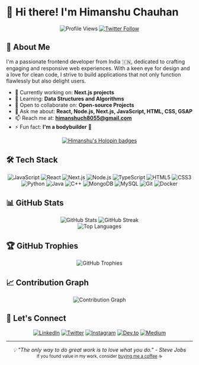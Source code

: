 # 👋 Hi there! I'm Himanshu Chauhan

<div align="center">
  <img src="https://komarev.com/ghpvc/?username=himanshuch8055&label=Profile%20views&color=0e75b6&style=flat" alt="Profile Views" />
  <a href="https://twitter.com/himanshuch8055" target="_blank">
    <img src="https://img.shields.io/twitter/follow/himanshuch8055?logo=twitter&style=for-the-badge" alt="Twitter Follow" />
  </a>
</div>

## 🚀 About Me

I'm a passionate frontend developer from India 🇮🇳, dedicated to crafting engaging and responsive web experiences. With a keen eye for design and a love for clean code, I strive to build applications that not only function flawlessly but also delight users.

- 🔭 Currently working on: **Next.js projects**
- 🌱 Learning: **Data Structures and Algorithms**
- 👯 Open to collaborate on: **Open-source Projects**
- 💬 Ask me about: **React, Node.js, Next.js, JavaScript, HTML, CSS, GSAP**
- 📫 Reach me at: **himanshuch8055@gmail.com**
- ⚡ Fun fact: **I'm a bodybuilder** 💪

<div align="center">
  <a href="https://holopin.io/@himanshuch8055">
    <img src="https://holopin.me/himanshuch8055" alt="Himanshu's Holopin badges" />
  </a>
</div>

## 🛠️ Tech Stack

<div align="center">

![JavaScript](https://img.shields.io/badge/JavaScript-F7DF1E?style=for-the-badge&logo=javascript&logoColor=black)
![React](https://img.shields.io/badge/React-20232A?style=for-the-badge&logo=react&logoColor=61DAFB)
![Next.js](https://img.shields.io/badge/Next.js-000000?style=for-the-badge&logo=next.js&logoColor=white)
![Node.js](https://img.shields.io/badge/Node.js-43853D?style=for-the-badge&logo=node.js&logoColor=white)
![TypeScript](https://img.shields.io/badge/TypeScript-007ACC?style=for-the-badge&logo=typescript&logoColor=white)
![HTML5](https://img.shields.io/badge/HTML5-E34F26?style=for-the-badge&logo=html5&logoColor=white)
![CSS3](https://img.shields.io/badge/CSS3-1572B6?style=for-the-badge&logo=css3&logoColor=white)
![Python](https://img.shields.io/badge/Python-3776AB?style=for-the-badge&logo=python&logoColor=white)
![Java](https://img.shields.io/badge/Java-ED8B00?style=for-the-badge&logo=java&logoColor=white)
![C++](https://img.shields.io/badge/C++-00599C?style=for-the-badge&logo=c%2B%2B&logoColor=white)
![MongoDB](https://img.shields.io/badge/MongoDB-4EA94B?style=for-the-badge&logo=mongodb&logoColor=white)
![MySQL](https://img.shields.io/badge/MySQL-00000F?style=for-the-badge&logo=mysql&logoColor=white)
![Git](https://img.shields.io/badge/Git-F05032?style=for-the-badge&logo=git&logoColor=white)
![Docker](https://img.shields.io/badge/Docker-2CA5E0?style=for-the-badge&logo=docker&logoColor=white)

</div>

## 📊 GitHub Stats

<div align="center">
  <img src="https://github-readme-stats.vercel.app/api?username=himanshuch8055&show_icons=true&theme=radical" alt="GitHub Stats" />
  <img src="https://github-readme-streak-stats.herokuapp.com/?user=himanshuch8055&theme=radical" alt="GitHub Streak" />
</div>

<div align="center">
  <img src="https://github-readme-stats.vercel.app/api/top-langs/?username=himanshuch8055&layout=compact&theme=radical" alt="Top Languages" />
</div>

## 🏆 GitHub Trophies

<div align="center">
  <img src="https://github-profile-trophy.vercel.app/?username=himanshuch8055&theme=darkhub&no-frame=true&margin-w=15&margin-h=15" alt="GitHub Trophies" />
</div>

## 📈 Contribution Graph

<div align="center">
  <img src="https://github-readme-activity-graph.vercel.app/graph?username=himanshuch8055&theme=react-dark" alt="Contribution Graph" />
</div>

## 🤝 Let's Connect

<div align="center">

[![LinkedIn](https://img.shields.io/badge/LinkedIn-0077B5?style=for-the-badge&logo=linkedin&logoColor=white)](https://linkedin.com/in/himanshuch8055)
[![Twitter](https://img.shields.io/badge/Twitter-1DA1F2?style=for-the-badge&logo=twitter&logoColor=white)](https://twitter.com/himanshuch8055)
[![Instagram](https://img.shields.io/badge/Instagram-E4405F?style=for-the-badge&logo=instagram&logoColor=white)](https://instagram.com/himanshuch8055)
[![Dev.to](https://img.shields.io/badge/dev.to-0A0A0A?style=for-the-badge&logo=dev.to&logoColor=white)](https://dev.to/himanshuch8055)
[![Medium](https://img.shields.io/badge/Medium-12100E?style=for-the-badge&logo=medium&logoColor=white)](https://medium.com/@himanshuch8055)

</div>

---

<div align="center">
  <i>💡 "The only way to do great work is to love what you do." - Steve Jobs</i>
</div>

<div align="center">
  <sub>If you found value in my work, consider <a href="https://www.buymeacoffee.com/himanshuch8055">buying me a coffee</a> ☕</sub>
</div>
